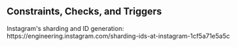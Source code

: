 ## Constraints, Checks, and Triggers

  <section>
    Instagram's sharding and ID generation:
    https://engineering.instagram.com/sharding-ids-at-instagram-1cf5a71e5a5c
  </section>
</section>

